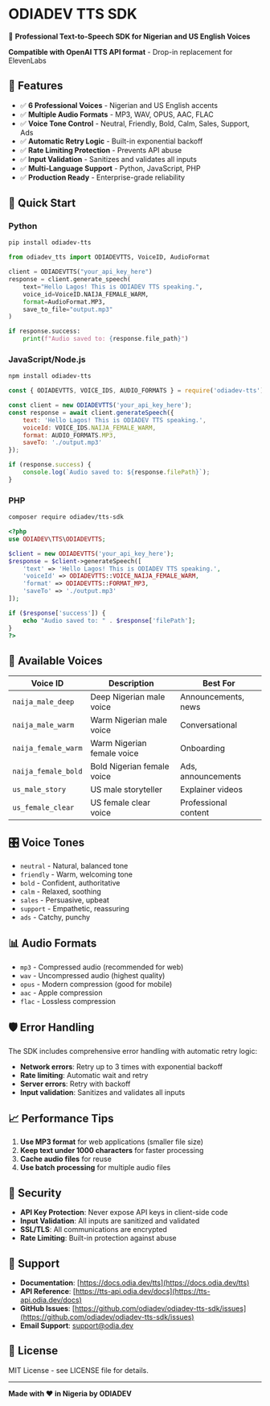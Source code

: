 # ODIADEV TTS SDK

🎤 **Professional Text-to-Speech SDK for Nigerian and US English Voices**

**Compatible with OpenAI TTS API format** - Drop-in replacement for ElevenLabs

## 🚀 Features

- ✅ **6 Professional Voices** - Nigerian and US English accents
- ✅ **Multiple Audio Formats** - MP3, WAV, OPUS, AAC, FLAC
- ✅ **Voice Tone Control** - Neutral, Friendly, Bold, Calm, Sales, Support, Ads
- ✅ **Automatic Retry Logic** - Built-in exponential backoff
- ✅ **Rate Limiting Protection** - Prevents API abuse
- ✅ **Input Validation** - Sanitizes and validates all inputs
- ✅ **Multi-Language Support** - Python, JavaScript, PHP
- ✅ **Production Ready** - Enterprise-grade reliability

## 🎯 Quick Start

### Python

```bash
pip install odiadev-tts
```

```python
from odiadev_tts import ODIADEVTTS, VoiceID, AudioFormat

client = ODIADEVTTS("your_api_key_here")
response = client.generate_speech(
    text="Hello Lagos! This is ODIADEV TTS speaking.",
    voice_id=VoiceID.NAIJA_FEMALE_WARM,
    format=AudioFormat.MP3,
    save_to_file="output.mp3"
)

if response.success:
    print(f"Audio saved to: {response.file_path}")
```

### JavaScript/Node.js

```bash
npm install odiadev-tts
```

```javascript
const { ODIADEVTTS, VOICE_IDS, AUDIO_FORMATS } = require('odiadev-tts');

const client = new ODIADEVTTS('your_api_key_here');
const response = await client.generateSpeech({
    text: 'Hello Lagos! This is ODIADEV TTS speaking.',
    voiceId: VOICE_IDS.NAIJA_FEMALE_WARM,
    format: AUDIO_FORMATS.MP3,
    saveTo: './output.mp3'
});

if (response.success) {
    console.log(`Audio saved to: ${response.filePath}`);
}
```

### PHP

```bash
composer require odiadev/tts-sdk
```

```php
<?php
use ODIADEV\TTS\ODIADEVTTS;

$client = new ODIADEVTTS('your_api_key_here');
$response = $client->generateSpeech([
    'text' => 'Hello Lagos! This is ODIADEV TTS speaking.',
    'voiceId' => ODIADEVTTS::VOICE_NAIJA_FEMALE_WARM,
    'format' => ODIADEVTTS::FORMAT_MP3,
    'saveTo' => './output.mp3'
]);

if ($response['success']) {
    echo "Audio saved to: " . $response['filePath'];
}
?>
```

## 🎵 Available Voices

| Voice ID | Description | Best For |
|----------|-------------|----------|
| `naija_male_deep` | Deep Nigerian male voice | Announcements, news |
| `naija_male_warm` | Warm Nigerian male voice | Conversational |
| `naija_female_warm` | Warm Nigerian female voice | Onboarding |
| `naija_female_bold` | Bold Nigerian female voice | Ads, announcements |
| `us_male_story` | US male storyteller | Explainer videos |
| `us_female_clear` | US female clear voice | Professional content |

## 🎛️ Voice Tones

- `neutral` - Natural, balanced tone
- `friendly` - Warm, welcoming tone
- `bold` - Confident, authoritative
- `calm` - Relaxed, soothing
- `sales` - Persuasive, upbeat
- `support` - Empathetic, reassuring
- `ads` - Catchy, punchy

## 📊 Audio Formats

- `mp3` - Compressed audio (recommended for web)
- `wav` - Uncompressed audio (highest quality)
- `opus` - Modern compression (good for mobile)
- `aac` - Apple compression
- `flac` - Lossless compression

## 🛡️ Error Handling

The SDK includes comprehensive error handling with automatic retry logic:

- **Network errors**: Retry up to 3 times with exponential backoff
- **Rate limiting**: Automatic wait and retry
- **Server errors**: Retry with backoff
- **Input validation**: Sanitizes and validates all inputs

## 📈 Performance Tips

1. **Use MP3 format** for web applications (smaller file size)
2. **Keep text under 1000 characters** for faster processing
3. **Cache audio files** for reuse
4. **Use batch processing** for multiple audio files

## 🔐 Security

- **API Key Protection**: Never expose API keys in client-side code
- **Input Validation**: All inputs are sanitized and validated
- **SSL/TLS**: All communications are encrypted
- **Rate Limiting**: Built-in protection against abuse

## 🤝 Support

- **Documentation**: [https://docs.odia.dev/tts](https://docs.odia.dev/tts)
- **API Reference**: [https://tts-api.odia.dev/docs](https://tts-api.odia.dev/docs)
- **GitHub Issues**: [https://github.com/odiadev/odiadev-tts-sdk/issues](https://github.com/odiadev/odiadev-tts-sdk/issues)
- **Email Support**: support@odia.dev

## 📄 License

MIT License - see LICENSE file for details.

---

**Made with ❤️ in Nigeria by ODIADEV**